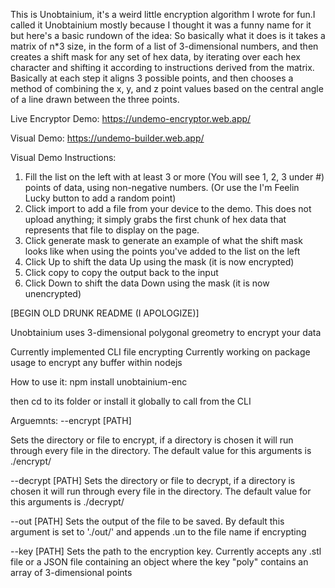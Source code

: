 This is Unobtainium, it's a weird little encryption algorithm I wrote for fun.I called it Unobtainium
mostly because I thought it was a funny name for it but here's a basic rundown of the idea:
So basically what it does is it takes a matrix of n*3 size, in the form of a list of 3-dimensional
numbers, and then creates a shift mask for any set of hex data, by iterating over each hex
character and shifting it according to instructions derived from the matrix. Basically at each step
it aligns 3 possible points, and then chooses a method of combining the x, y, and z point values
based on the central angle of a line drawn between the three points.

Live Encryptor Demo: https://undemo-encryptor.web.app/

Visual Demo: https://undemo-builder.web.app/

Visual Demo Instructions:
1) Fill the list on the left with at least 3 or more (You will see 1, 2, 3 under #) points of data, using
non-negative numbers. (Or use the I'm Feelin Lucky button to add a random point)
2) Click import to add a file from your device to the demo. This does not upload anything; it
simply grabs the first chunk of hex data that represents that file to display on the page.
3) Click generate mask to generate an example of what the shift mask looks like when using the
points you've added to the list on the left
4) Click Up to shift the data Up using the mask (it is now encrypted)
5) Click copy to copy the output back to the input
6) Click Down to shift the data Down using the mask (it is now unencrypted)

[BEGIN OLD DRUNK README (I APOLOGIZE)]

Unobtainium uses 3-dimensional polygonal greometry to encrypt your data

Currently implemented CLI file encrypting
Currently working on package usage to encrypt any buffer within nodejs

How to use it:
npm install unobtainium-enc

then cd to its folder or install it globally to call from the CLI

Arguemnts:
--encrypt [PATH]

Sets the directory or file to encrypt, if a directory is chosen it will run through every file in the directory. The default value for this arguments is ./encrypt/

--decrypt [PATH]
Sets the directory or file to decrypt, if a directory is chosen it will run through every file in the directory. The default value for this arguments is ./decrypt/

--out [PATH]
Sets the output of the file to be saved. By default this argument is set to './out/' and appends .un to the file name if encrypting

--key [PATH]
Sets the path to the encryption key. Currently accepts any .stl file or a JSON file containing an object where the key "poly" contains an array of 3-dimensional points 
